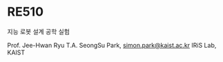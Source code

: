# RE510

지능 로봇 설계 공학 실험

Prof. Jee-Hwan Ryu
T.A. SeongSu Park, simon.park@kaist.ac.kr
IRiS Lab, KAIST

